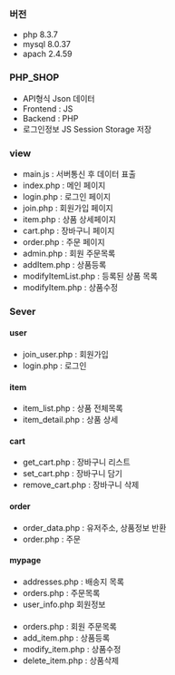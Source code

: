 ### 버전
- php 8.3.7
- mysql 8.0.37
- apach 2.4.59

### PHP_SHOP
- API형식 Json 데이터
- Frontend : JS
- Backend : PHP
- 로그인정보 JS Session Storage 저장


### view
- main.js : 서버통신 후 데이터 표출
- index.php : 메인 페이지
- login.php : 로그인 페이지
- join.php : 회원가입 페이지
- item.php : 상품 상세페이지
- cart.php : 장바구니 페이지
- order.php : 주문 페이지
- admin.php : 회원 주문목록
- addItem.php : 상품등록
- modifyItemList.php : 등록된 상품 목록
- modifyItem.php : 상품수정


### Sever
#### user
- join_user.php : 회원가입
- login.php : 로그인

#### item
- item_list.php : 상품 전체목록
- item_detail.php : 상품 상세

#### cart
- get_cart.php : 장바구니 리스트
- set_cart.php : 장바구니 담기
- remove_cart.php : 장바구니 삭제

#### order
- order_data.php : 유저주소, 상품정보 반환
- order.php : 주문

#### mypage
- addresses.php : 배송지 목록
- orders.php : 주문목록
- user_info.php 회원정보

####
- orders.php : 회원 주문목록
- add_item.php : 상품등록
- modify_item.php : 상품수정
- delete_item.php : 상품삭제